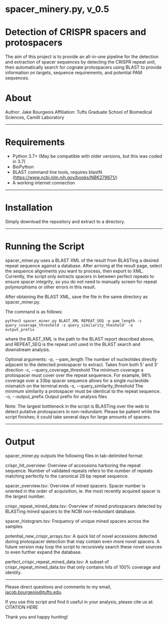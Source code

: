 # spacer_minery.py, v_0.5 
# Detection of CRISPR spacers and protospacers

The aim of this project is to provide an all-in-one pipeline for the detection and extraction of spacer sequences by detecting the CRISPR repeat unit, then automatically search for cognate protospacers using BLAST to provide information on targets, sequence requirements, and potential PAM sequences.

# About

Author: Jake Bourgeois
Affiliation: Tufts Graduate School of Biomedical Sciences, Camilli Laboratory

---------------------------------

# Requirements

- Python 3.7+ (May be compatible with older versions, but this was coded in 3.7)
- BioPython
- BLAST command line tools, requires blastN (https://www.ncbi.nlm.nih.gov/books/NBK279671/)
- A working internet connection

---------------------------------

# Installation

Simply download the repository and extract to a directory.

---------------------------------

# Running the Script

spacer_miner.py uses a BLAST XML of the result from BLASTing a desired repeat sequence against a database. After arriving at the result page, select the sequence alignments you want to process, then export to XML. Currently, the script only extracts spacers in between perfect repeats to ensure spacer integrity, so you do not need to manually screen for repeat polymorphisms or other errors in this result.

After obtaining the BLAST XML, save the file in the same directory as spacer_miner.py.

The command is as follows:

`python3 spacer_miner.py BLAST_XML REPEAT_SEQ -p pam_length -c query_coverage_threshold -s query_similarity_theshold' -o output_prefix`

where the BLAST_XML is the path to the BLAST report described above, and REPEAT_SEQ is the repeat unit used in the BLAST search and downstream analysis.

Optional arguments:
-p, --pam_length                  The number of nucleotides directly adjacent to the detected protospacer to extract. Takes from both 5' and 3' direction
-c, --query_coverage_threshold    The minimum coverage a protospacer must cover over the repeat sequenece. For example, 96% coverage over a 33bp spacer sequence                                       allows for a single nucleotide mismatch on the terminal ends
-s, --query_similarity_threshold  The minimum similarity a protospacer must be identical to the repeat sequence.
-o, --output_prefix               Output prefix for analysis files


Note: The largest bottleneck in the script is BLASTing over the web to detect putative protospacers in non-redundant. Please be patient while the script finishes; it could take several days for large amounts of spacers.

---------------------------------

# Output

spacer_miner.py outputs the following files in tab-delimited format:

crispr_hit_overview: Overview of accessions harboring the repeat sequence. Number of validated repeats refers to the number of repeats matching perfectly to the canonical 28 bp repeat sequence.

spacer_overview.tsv: Overview of mined spacers. Spacer number is oriented in the order of acquisition, ie. the most recently acquired spacer is the largest number.

crispr_repeat_mined_data.tsv: Overview of mined protospacers detected by BLASTing mined spacers to the NCBI non-redundant database.

spacer_histogram.tsv: Frequency of unique mined spacers across the samples

potential_new_crispr_arrays.tsv: A quick list of novel accessions detected during protospacer detection that may contain even more novel spacers. A future version may loop the script to recursively search these novel sources to even further expand the database.

perfect_crispr_repeat_mined_data.tsv: A subset of crispr_repeat_mined_data.tsv that only contains hits of 100% coverage and identity.

---------------------------------

Please direct questions and comments to my email, jacob.bourgeois@tufts.edu.

If you use this script and find it useful in your analysis, please cite us at: CITATION HERE

Thank you and happy hunting!


